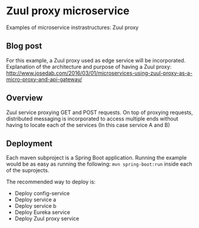 # Zuul proxy microservice
Examples of microservice instrastructures: Zuul proxy

## Blog post
For this example, a Zuul proxy used as edge service will be incorporated.
Explanation of the architecture and purpose of having a Zuul proxy:
http://www.josedab.com/2016/03/01/microservices-using-zuul-proxy-as-a-micro-proxy-and-api-gateway/

## Overview
Zuul service proxying GET and POST requests. 
On top of proxying requests, distributed messaging is incorporated to access multiple ends without having to locate each of the services (In this case service A and B)

## Deployment

Each maven subproject is a Spring Boot application. Running the example would be as easy as running the following:
`mvn spring-boot:run`
inside each of the suprojects.

The recommended way to deploy is:

- Deploy config-service
- Deploy service a
- Deploy service b
- Deploy Eureka service
- Deploy Zuul proxy service